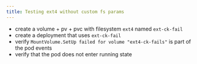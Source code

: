 ```yaml
---
title: Testing ext4 without custom fs params
---
```

- create a volume + pv + pvc with filesystem `ext4` named `ext-ck-fail`
- create a deployment that uses `ext-ck-fail`
- verify `MountVolume.SetUp failed for volume "ext4-ck-fails"` is part of the pod events
- verify that the pod does not enter running state
